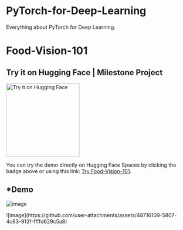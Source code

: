 # PyTorch-for-Deep-Learning
Everything about PyTorch for Deep Learning.

# Food-Vision-101

## Try it on Hugging Face | Milestone Project

<a href="https://huggingface.co/spaces/Jamshidjon/Food-Vision-101">
  <img src="https://img.shields.io/badge/Hugging%20Face-Try%20it-orange" alt="Try it on Hugging Face" width="200"/>
</a>

You can try the demo directly on Hugging Face Spaces by clicking the badge above or using this link: [Try Food-Vision-101](https://huggingface.co/spaces/Jamshidjon/Food-Vision-101).

## *Demo

![image](https://github.com/user-attachments/assets/6f7ae552-0def-4e24-9497-dae622bdb3a2)
</hr>
![image](https://github.com/user-attachments/assets/48716109-5807-4c63-913f-ffffd629c5a8)
